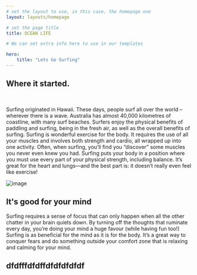 ```yaml
---
# set the layout to use, in this case, the homepage one
layout: layouts/homepage

# set the page title
title: OCEAN LIFE

# We can set extra info here to use in our templates

hero:
    title: "Lets Go Surfing"
---
```


## Where it started.
<br>

Surfing originated in Hawaii. These days, people surf all over the world – wherever there is a wave. Australia has almost 40,000 kilometres of coastline, with many surf beaches. Surfers enjoy the physical benefits of paddling and surfing, being in the fresh air, as well as the overall benefits of surfing. Surfing is wonderful exercise for the body. It requires the use of all your muscles and involves both strength and cardio, all wrapped up into one activity. Often, when surfing, you’ll find you “discover” some muscles you never even knew you had. Surfing puts your body in a position where you must use every part of your physical strength, including balance. It’s great for the heart and lungs—and the best part is: it doesn’t really even feel like exercise!

![image](assets/images/wave3.jpg)

## It's good for your mind

Surfing requires a sense of focus that can only happen when all the other chatter in your brain quiets down. By turning off the thoughts that ruminate every day, you’re doing your mind a huge favour (while having fun too!) Surfing is as beneficial for the mind as it is for the body. It’s a great way to conquer fears and do something outside your comfort zone that is relaxing and calming for your mind.


## dfdfffdfdffdfdfdfdfdf

